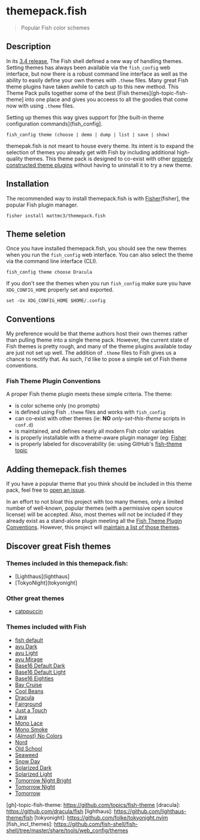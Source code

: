# themepack.fish

> Popular Fish color schemes


## Description

In its [3.4 release](fish_3_4), The Fish shell defined a new way of handling themes. Setting themes has always been available via the `fish_config` web interface, but now there is a robust command line interface as well as the ability to easily define your own themes with `.theme` files. Many great Fish theme plugins have taken awhile to catch up to this new method. This Theme Pack pulls together some of the best [Fish themes](gh-topic-fish-theme] into one place and gives you acceess to all the goodies that come now with using `.theme` files.

Setting up themes this way gives support for [the built-in theme configuration commands](fish_config].

```fish
fish_config theme (choose | demo | dump | list | save | show)
```

themepak.fish is not meant to house every theme. Its intent is to expand the selection of themes you already get with Fish by including additional high-quality themes. This theme pack is designed to co-exist with other [properly constructed theme plugins](#fish-theme-plugin-conventions) without having to uninstall it to try a new theme.

## Installation

The recommended way to install themepack.fish is with [Fisher](fisher], the popular Fish plugin manager.

```fish
fisher install mattmc3/themepack.fish
```

## Theme seletion

Once you have installed themepack.fish, you should see the new themes when you run the `fish_config` web interface. You can also select the theme via the command line interface (CLI).

```fish
fish_config theme choose Dracula
```

If you don't see the themes when you run `fish_config` make sure you have `XDG_CONFIG_HOME` properly set and exported.

```fish
set -Ux XDG_CONFIG_HOME $HOME/.config
```

## Conventions

My preference would be that theme authors host their own themes rather than pulling theme into a single theme pack. However, the current state of Fish themes is pretty rough, and many of the theme plugins available today are just not set up well. The addition of `.theme` files to Fish gives us a chance to rectify that. As such, I'd like to pose a simple set of Fish theme conventions.

### Fish Theme Plugin Conventions

A proper Fish theme plugin meets these simple criteria. The theme:

- is color scheme only (no prompts)
- is defined using Fish `.theme` files and works with `fish_config`
- can co-exist with other themes (ie: **NO** _only-set-this-theme_ scripts in `conf.d`)
- is maintained, and defines nearly all modern Fish color variables
- is properly installable with a theme-aware plugin manager (eg: [Fisher](fisher])
- is properly labeled for discoverability (ie: using GitHub's [fish-theme topic](gh-topic-fish-theme])


## Adding themepack.fish themes

If you have a popular theme that you think should be included in this theme pack, feel free to [open an issue](https://github.com/mattmc3/themepack.fish/issues).

In an effort to not bloat this project with too many themes, only a limited number of well-known, popular themes (with a permissive open source license) will be accepted. Also, most themes will not be included if they already exist as a stand-alone plugin meeting all the [Fish Theme Plugin Conventions](#fish-theme-plugin-conventions). However, this project will [maintain a list of those themes](#other-great-themes).

## Discover great Fish themes

### Themes included in this themepack.fish:

- [Lighthaus](lighthaus]
- [TokyoNight](tokyonight]

### Other great themes

- [catppuccin](https://github.com/catppuccin/fish)

### Themes included with Fish

- [fish default](fish_incl_themes)
- [ayu Dark](fish_incl_themes)
- [ayu Light](fish_incl_themes)
- [ayu Mirage](fish_incl_themes)
- [Base16 Default Dark](fish_incl_themes)
- [Base16 Default Light](fish_incl_themes)
- [Base16 Eighties](fish_incl_themes)
- [Bay Cruise](fish_incl_themes)
- [Cool Beans](fish_incl_themes)
- [Dracula](fish_incl_themes)
- [Fairground](fish_incl_themes)
- [Just a Touch](fish_incl_themes)
- [Lava](fish_incl_themes)
- [Mono Lace](fish_incl_themes)
- [Mono Smoke](fish_incl_themes)
- [(Almost) No Colors](fish_incl_themes)
- [Nord](fish_incl_themes)
- [Old School](fish_incl_themes)
- [Seaweed](fish_incl_themes)
- [Snow Day](fish_incl_themes)
- [Solarized Dark](fish_incl_themes)
- [Solarized Light](fish_incl_themes)
- [Tomorrow Night Bright](fish_incl_themes)
- [Tomorrow Night](fish_incl_themes)
- [Tomorrow](fish_incl_themes)


[fish_config]:          https://fishshell.com/docs/current/cmds/fish_config.html
[fish_3_4]:             https://github.com/fish-shell/fish-shell/releases/tag/3.4.0
[fisher]:               https://github.com/jorgebucaran/fisher
[gh]-topic-fish-theme:  https://github.com/topics/fish-theme
[dracula]:              https://github.com/dracula/fish
[lighthaus]:            https://github.com/lighthaus-theme/fish
[tokyonight]:           https://github.com/folke/tokyonight.nvim
[fish_incl_themes]:     https://github.com/fish-shell/fish-shell/tree/master/share/tools/web_config/themes
